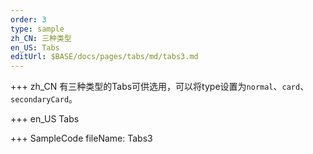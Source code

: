 ```yaml
--- 
order: 3
type: sample
zh_CN: 三种类型
en_US: Tabs
editUrl: $BASE/docs/pages/tabs/md/tabs3.md
---
```


+++ zh_CN
有三种类型的Tabs可供选用，可以将type设置为<Code>normal</Code>、<Code>card</Code>、<Code>secondaryCard</Code>。


+++ en_US
Tabs

+++ SampleCode
fileName: Tabs3
